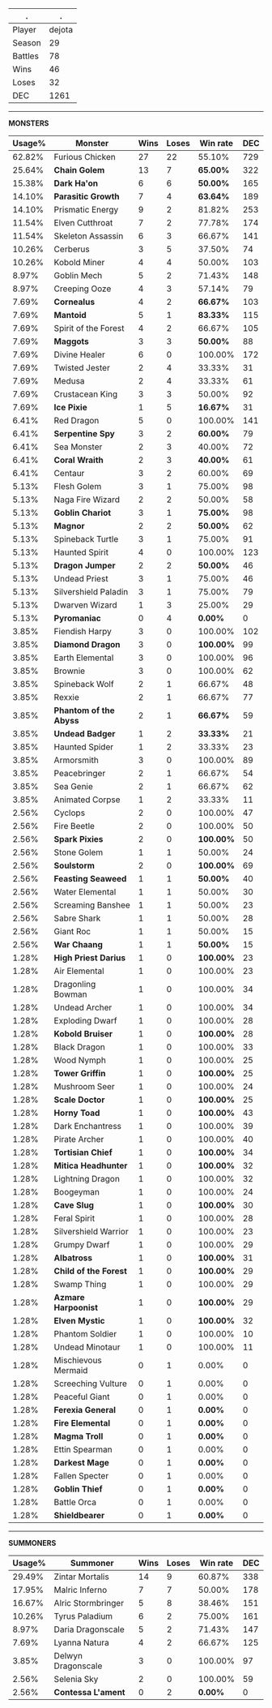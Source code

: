 .|.
|-|-
Player|dejota
Season|29
Battles|78
Wins|46
Loses|32
DEC|1261

---
**MONSTERS**

Usage%|Monster|Wins|Loses|Win rate|DEC|
-|-|-|-|-|-|
62.82%|Furious Chicken|27|22|55.10%|729|
25.64%|**Chain Golem**|13|7|**65.00%**|322|
15.38%|**Dark Ha'on**|6|6|**50.00%**|165|
14.10%|**Parasitic Growth**|7|4|**63.64%**|189|
14.10%|Prismatic Energy|9|2|81.82%|253|
11.54%|Elven Cutthroat|7|2|77.78%|174|
11.54%|Skeleton Assassin|6|3|66.67%|141|
10.26%|Cerberus|3|5|37.50%|74|
10.26%|Kobold Miner|4|4|50.00%|103|
8.97%|Goblin Mech|5|2|71.43%|148|
8.97%|Creeping Ooze|4|3|57.14%|79|
7.69%|**Cornealus**|4|2|**66.67%**|103|
7.69%|**Mantoid**|5|1|**83.33%**|115|
7.69%|Spirit of the Forest|4|2|66.67%|105|
7.69%|**Maggots**|3|3|**50.00%**|88|
7.69%|Divine Healer|6|0|100.00%|172|
7.69%|Twisted Jester|2|4|33.33%|31|
7.69%|Medusa|2|4|33.33%|61|
7.69%|Crustacean King|3|3|50.00%|92|
7.69%|**Ice Pixie**|1|5|**16.67%**|31|
6.41%|Red Dragon|5|0|100.00%|141|
6.41%|**Serpentine Spy**|3|2|**60.00%**|79|
6.41%|Sea Monster|2|3|40.00%|72|
6.41%|**Coral Wraith**|2|3|**40.00%**|61|
6.41%|Centaur|3|2|60.00%|69|
5.13%|Flesh Golem|3|1|75.00%|98|
5.13%|Naga Fire Wizard|2|2|50.00%|58|
5.13%|**Goblin Chariot**|3|1|**75.00%**|98|
5.13%|**Magnor**|2|2|**50.00%**|62|
5.13%|Spineback Turtle|3|1|75.00%|91|
5.13%|Haunted Spirit|4|0|100.00%|123|
5.13%|**Dragon Jumper**|2|2|**50.00%**|46|
5.13%|Undead Priest|3|1|75.00%|46|
5.13%|Silvershield Paladin|3|1|75.00%|79|
5.13%|Dwarven Wizard|1|3|25.00%|29|
5.13%|**Pyromaniac**|0|4|**0.00%**|0|
3.85%|Fiendish Harpy|3|0|100.00%|102|
3.85%|**Diamond Dragon**|3|0|**100.00%**|99|
3.85%|Earth Elemental|3|0|100.00%|96|
3.85%|Brownie|3|0|100.00%|62|
3.85%|Spineback Wolf|2|1|66.67%|48|
3.85%|Rexxie|2|1|66.67%|77|
3.85%|**Phantom of the Abyss**|2|1|**66.67%**|59|
3.85%|**Undead Badger**|1|2|**33.33%**|21|
3.85%|Haunted Spider|1|2|33.33%|23|
3.85%|Armorsmith|3|0|100.00%|89|
3.85%|Peacebringer|2|1|66.67%|54|
3.85%|Sea Genie|2|1|66.67%|62|
3.85%|Animated Corpse|1|2|33.33%|11|
2.56%|Cyclops|2|0|100.00%|47|
2.56%|Fire Beetle|2|0|100.00%|50|
2.56%|**Spark Pixies**|2|0|**100.00%**|50|
2.56%|Stone Golem|1|1|50.00%|24|
2.56%|**Soulstorm**|2|0|**100.00%**|69|
2.56%|**Feasting Seaweed**|1|1|**50.00%**|40|
2.56%|Water Elemental|1|1|50.00%|30|
2.56%|Screaming Banshee|1|1|50.00%|23|
2.56%|Sabre Shark|1|1|50.00%|28|
2.56%|Giant Roc|1|1|50.00%|15|
2.56%|**War Chaang**|1|1|**50.00%**|15|
1.28%|**High Priest Darius**|1|0|**100.00%**|23|
1.28%|Air Elemental|1|0|100.00%|23|
1.28%|Dragonling Bowman|1|0|100.00%|34|
1.28%|Undead Archer|1|0|100.00%|34|
1.28%|Exploding Dwarf|1|0|100.00%|28|
1.28%|**Kobold Bruiser**|1|0|**100.00%**|28|
1.28%|Black Dragon|1|0|100.00%|33|
1.28%|Wood Nymph|1|0|100.00%|25|
1.28%|**Tower Griffin**|1|0|**100.00%**|25|
1.28%|Mushroom Seer|1|0|100.00%|24|
1.28%|**Scale Doctor**|1|0|**100.00%**|25|
1.28%|**Horny Toad**|1|0|**100.00%**|43|
1.28%|Dark Enchantress|1|0|100.00%|39|
1.28%|Pirate Archer|1|0|100.00%|40|
1.28%|**Tortisian Chief**|1|0|**100.00%**|34|
1.28%|**Mitica Headhunter**|1|0|**100.00%**|32|
1.28%|Lightning Dragon|1|0|100.00%|32|
1.28%|Boogeyman|1|0|100.00%|24|
1.28%|**Cave Slug**|1|0|**100.00%**|30|
1.28%|Feral Spirit|1|0|100.00%|28|
1.28%|Silvershield Warrior|1|0|100.00%|23|
1.28%|Grumpy Dwarf|1|0|100.00%|29|
1.28%|**Albatross**|1|0|**100.00%**|31|
1.28%|**Child of the Forest**|1|0|**100.00%**|29|
1.28%|Swamp Thing|1|0|100.00%|29|
1.28%|**Azmare Harpoonist**|1|0|**100.00%**|29|
1.28%|**Elven Mystic**|1|0|**100.00%**|32|
1.28%|Phantom Soldier|1|0|100.00%|10|
1.28%|Undead Minotaur|1|0|100.00%|11|
1.28%|Mischievous Mermaid|0|1|0.00%|0|
1.28%|Screeching Vulture|0|1|0.00%|0|
1.28%|Peaceful Giant|0|1|0.00%|0|
1.28%|**Ferexia General**|0|1|**0.00%**|0|
1.28%|**Fire Elemental**|0|1|**0.00%**|0|
1.28%|**Magma Troll**|0|1|**0.00%**|0|
1.28%|Ettin Spearman|0|1|0.00%|0|
1.28%|**Darkest Mage**|0|1|**0.00%**|0|
1.28%|Fallen Specter|0|1|0.00%|0|
1.28%|**Goblin Thief**|0|1|**0.00%**|0|
1.28%|Battle Orca|0|1|0.00%|0|
1.28%|**Shieldbearer**|0|1|**0.00%**|0|

---
**SUMMONERS**

Usage%|Summoner|Wins|Loses|Win rate|DEC|
-|-|-|-|-|-|
29.49%|Zintar Mortalis|14|9|60.87%|338|
17.95%|Malric Inferno|7|7|50.00%|178|
16.67%|Alric Stormbringer|5|8|38.46%|151|
10.26%|Tyrus Paladium|6|2|75.00%|161|
8.97%|Daria Dragonscale|5|2|71.43%|147|
7.69%|Lyanna Natura|4|2|66.67%|125|
3.85%|Delwyn Dragonscale|3|0|100.00%|97|
2.56%|Selenia Sky|2|0|100.00%|59|
2.56%|**Contessa L'ament**|0|2|**0.00%**|0|
